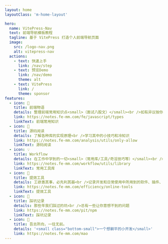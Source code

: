 ```yaml
---
layout: home
layoutClass: 'm-home-layout'

hero:
  name: VitePress-Nav
  text: 前端导航模板教程
  tagline: 基于 VitePress 打造个人前端导航页面
  image:
    src: /logo-nav.png
    alt: vitepress-nav
  actions:
    - text: 快速上手
      link: /nav/step
    - text: 预览Demo
      link: /nav/demo
      theme: alt
    - text: VitePress
      link: /
      theme: sponsor
features:
  - icon: 📖
    title: 前端物语
    details: 整理前端常用知识点<small>（面试八股文）</small><br />如有异议按你的理解为主，不接受反驳
    link: https://notes.fe-mm.com/fe/javascript/types
    linkText: 前端常用知识
  - icon: 📘
    title: 源码阅读
    details: 了解各种库的实现原理<br />学习其中的小技巧和冷知识
    link: https://notes.fe-mm.com/analysis/utils/only-allow
    linkText: 源码阅读
  - icon: 💡
    title: Workflow
    details: 在工作中学到的一切<small>（常用库/工具/奇淫技巧等）</small><br />配合 CV 大法来更好的摸鱼
    link: https://notes.fe-mm.com/workflow/utils/library
    linkText: 常用工具库
  - icon: 🧰
    title: 提效工具
    details: 工欲善其事，必先利其器<br />记录开发和日常使用中所用到的软件、插件、扩展等
    link: https://notes.fe-mm.com/efficiency/online-tools
    linkText: 提效工具
  - icon: 🐞
    title: 踩坑记录
    details: 那些年我们踩过的坑<br />总有一些让你意想不到的问题
    link: https://notes.fe-mm.com/pit/npm
    linkText: 踩坑记录
  - icon: 💯
    title: 吾志所向，一往无前。
    details: '<small class="bottom-small">一个想躺平的小开发</small>'
    link: https://notes.fe-mm.com/mao
---
```


<style>
/*爱的魔力转圈圈*/
.m-home-layout .image-src:hover {
  transform: translate(-50%, -50%) rotate(666turn);
  transition: transform 59s 1s cubic-bezier(0.3, 0, 0.8, 1);
}

.m-home-layout .details small {
  opacity: 0.8;
}

.m-home-layout .bottom-small {
  display: block;
  margin-top: 2em;
  text-align: right;
}

</style>
